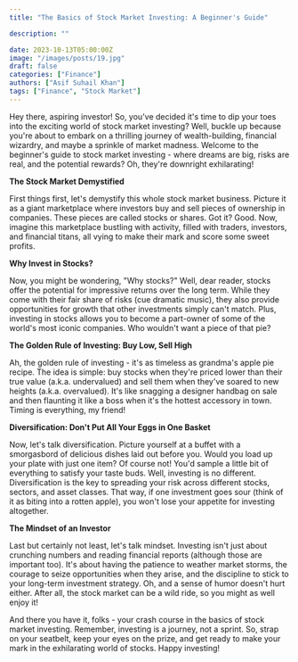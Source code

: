 ```yaml
---
title: "The Basics of Stock Market Investing: A Beginner's Guide"

description: ""

date: 2023-10-13T05:00:00Z
image: "/images/posts/19.jpg"
draft: false
categories: ["Finance"]
authors: ["Asif Suhail Khan"]
tags: ["Finance", "Stock Market"]
---
```



Hey there, aspiring investor! So, you've decided it's time to dip your toes into the exciting world of stock market investing? Well, buckle up because you're about to embark on a thrilling journey of wealth-building, financial wizardry, and maybe a sprinkle of market madness. Welcome to the beginner's guide to stock market investing - where dreams are big, risks are real, and the potential rewards? Oh, they're downright exhilarating!

**The Stock Market Demystified**

First things first, let's demystify this whole stock market business. Picture it as a giant marketplace where investors buy and sell pieces of ownership in companies. These pieces are called stocks or shares. Got it? Good. Now, imagine this marketplace bustling with activity, filled with traders, investors, and financial titans, all vying to make their mark and score some sweet profits.

**Why Invest in Stocks?**

Now, you might be wondering, "Why stocks?" Well, dear reader, stocks offer the potential for impressive returns over the long term. While they come with their fair share of risks (cue dramatic music), they also provide opportunities for growth that other investments simply can't match. Plus, investing in stocks allows you to become a part-owner of some of the world's most iconic companies. Who wouldn't want a piece of that pie?

**The Golden Rule of Investing: Buy Low, Sell High**

Ah, the golden rule of investing - it's as timeless as grandma's apple pie recipe. The idea is simple: buy stocks when they're priced lower than their true value (a.k.a. undervalued) and sell them when they've soared to new heights (a.k.a. overvalued). It's like snagging a designer handbag on sale and then flaunting it like a boss when it's the hottest accessory in town. Timing is everything, my friend!

**Diversification: Don't Put All Your Eggs in One Basket**

Now, let's talk diversification. Picture yourself at a buffet with a smorgasbord of delicious dishes laid out before you. Would you load up your plate with just one item? Of course not! You'd sample a little bit of everything to satisfy your taste buds. Well, investing is no different. Diversification is the key to spreading your risk across different stocks, sectors, and asset classes. That way, if one investment goes sour (think of it as biting into a rotten apple), you won't lose your appetite for investing altogether.

**The Mindset of an Investor**

Last but certainly not least, let's talk mindset. Investing isn't just about crunching numbers and reading financial reports (although those are important too). It's about having the patience to weather market storms, the courage to seize opportunities when they arise, and the discipline to stick to your long-term investment strategy. Oh, and a sense of humor doesn't hurt either. After all, the stock market can be a wild ride, so you might as well enjoy it!

And there you have it, folks - your crash course in the basics of stock market investing. Remember, investing is a journey, not a sprint. So, strap on your seatbelt, keep your eyes on the prize, and get ready to make your mark in the exhilarating world of stocks. Happy investing!
